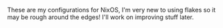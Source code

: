 These are my configurations for NixOS, I'm very new to using flakes so it may be rough around the edges! I'll work on improving stuff later.